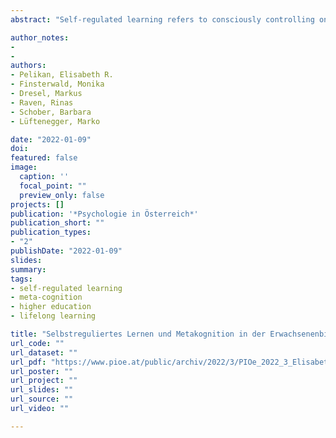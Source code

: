 ```yaml
---
abstract: "Self-regulated learning refers to consciously controlling one’s own learning process in order to achieve a specific, previously selected goal. Especially the subarea of meta-cognition is considered an important prerequisite for learning success. The foundations for the development of competencies for self-regulated learning should already be laid in school and, in the sense of lifelong learning, be further differentiated in continuing education and at universities. This paper presents a train-the-trainer program in which university teachers acquire competencies that enable them to systematically implement the promotion of self-regulated learning in their teaching. The materials described can also be used in student advising and in the design of continuing education measures in adult education."

author_notes:
- 
- 
authors:
- Pelikan, Elisabeth R.
- Finsterwald, Monika
- Dresel, Markus
- Raven, Rinas
- Schober, Barbara
- Lüftenegger, Marko 

date: "2022-01-09"
doi: 
featured: false
image: 
  caption: ''
  focal_point: ""
  preview_only: false
projects: []
publication: '*Psychologie in Österreich*'
publication_short: ""
publication_types:
- "2"
publishDate: "2022-01-09"
slides: 
summary:
tags:
- self-regulated learning
- meta-cognition
- higher education
- lifelong learning

title: "Selbstreguliertes Lernen und Metakognition in der Erwachsenenbildung: Theoretische Grundlagen und praktische Anwendung [Self-Regulated Learning and Metacognition in Adult Education: Theoretical Foundations and Practical Application]"
url_code: ""
url_dataset: ""
url_pdf: "https://www.pioe.at/public/archiv/2022/3/PIOe_2022_3_Elisabeth_R_Pelikan_et_al_Selbstreguliertes_Lernen_und_Metakognition_in_der_Erwachsenenbildung_Theoretische_Grundlagen_und_praktische_Anwendung.pdf"
url_poster: ""
url_project: ""
url_slides: ""
url_source: ""
url_video: ""

---
```

